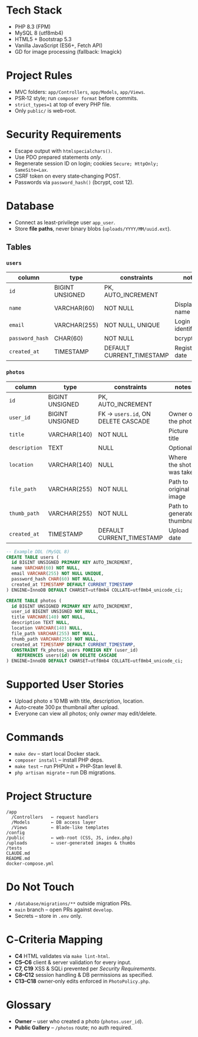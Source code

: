 # Tech Stack

- PHP 8.3 (FPM)
- MySQL 8 (utf8mb4)
- HTML5 + Bootstrap 5.3
- Vanilla JavaScript (ES6+, Fetch API)
- GD for image processing (fallback: Imagick)

# Project Rules

- MVC folders: `app/Controllers`, `app/Models`, `app/Views`.
- PSR‑12 style; run `composer format` before commits.
- `strict_types=1` at top of every PHP file.
- Only `public/` is web‑root.

# Security Requirements

- Escape output with `htmlspecialchars()`.
- Use PDO prepared statements *only*.
- Regenerate session ID on login; cookies `Secure; HttpOnly; SameSite=Lax`.
- CSRF token on every state‑changing POST.
- Passwords via `password_hash()` (bcrypt, cost 12).

# Database

- Connect as least-privilege user `app_user`.
- Store **file paths**, never binary blobs (`uploads/YYYY/MM/uuid.ext`).

## Tables

### `users`

| column          | type            | constraints                | notes             |
| --------------- | --------------- | -------------------------- | ----------------- |
| `id`            | BIGINT UNSIGNED | PK, AUTO\_INCREMENT        |                   |
| `name`          | VARCHAR(60)     | NOT NULL                   | Display name      |
| `email`         | VARCHAR(255)    | NOT NULL, UNIQUE           | Login identifier  |
| `password_hash` | CHAR(60)        | NOT NULL                   | bcrypt            |
| `created_at`    | TIMESTAMP       | DEFAULT CURRENT\_TIMESTAMP | Registration date |

### `photos`

| column        | type            | constraints                        | notes                       |
| ------------- | --------------- | ---------------------------------- | --------------------------- |
| `id`          | BIGINT UNSIGNED | PK, AUTO\_INCREMENT                |                             |
| `user_id`     | BIGINT UNSIGNED | FK → `users.id`, ON DELETE CASCADE | Owner of the photo          |
| `title`       | VARCHAR(140)    | NOT NULL                           | Picture title               |
| `description` | TEXT            | NULL                               | Optional                    |
| `location`    | VARCHAR(140)    | NULL                               | Where the shot was taken    |
| `file_path`   | VARCHAR(255)    | NOT NULL                           | Path to original image      |
| `thumb_path`  | VARCHAR(255)    | NOT NULL                           | Path to generated thumbnail |
| `created_at`  | TIMESTAMP       | DEFAULT CURRENT\_TIMESTAMP         | Upload date                 |

```sql
-- Example DDL (MySQL 8)
CREATE TABLE users (
  id BIGINT UNSIGNED PRIMARY KEY AUTO_INCREMENT,
  name VARCHAR(60) NOT NULL,
  email VARCHAR(255) NOT NULL UNIQUE,
  password_hash CHAR(60) NOT NULL,
  created_at TIMESTAMP DEFAULT CURRENT_TIMESTAMP
) ENGINE=InnoDB DEFAULT CHARSET=utf8mb4 COLLATE=utf8mb4_unicode_ci;

CREATE TABLE photos (
  id BIGINT UNSIGNED PRIMARY KEY AUTO_INCREMENT,
  user_id BIGINT UNSIGNED NOT NULL,
  title VARCHAR(140) NOT NULL,
  description TEXT NULL,
  location VARCHAR(140) NULL,
  file_path VARCHAR(255) NOT NULL,
  thumb_path VARCHAR(255) NOT NULL,
  created_at TIMESTAMP DEFAULT CURRENT_TIMESTAMP,
  CONSTRAINT fk_photos_users FOREIGN KEY (user_id)
    REFERENCES users(id) ON DELETE CASCADE
) ENGINE=InnoDB DEFAULT CHARSET=utf8mb4 COLLATE=utf8mb4_unicode_ci;
```

# Supported User Stories

- Upload photo ≤ 10 MB with title, description, location.
- Auto‑create 300 px thumbnail after upload.
- Everyone can view all photos; only *owner* may edit/delete.

# Commands

- `make dev` – start local Docker stack.
- `composer install` – install PHP deps.
- `make test` – run PHPUnit + PHP‑Stan level 8.
- `php artisan migrate` – run DB migrations.

# Project Structure

```
/app
  /Controllers   ← request handlers
  /Models        ← DB access layer
  /Views         ← Blade‑like templates
/config
/public          ← web‑root (CSS, JS, index.php)
/uploads         ← user‑generated images & thumbs
/tests
CLAUDE.md
README.md
docker-compose.yml
```

# Do Not Touch

- `/database/migrations/**` outside migration PRs.
- `main` branch – open PRs against `develop`.
- Secrets – store in `.env` only.

# C‑Criteria Mapping

- **C4** HTML validates via `make lint-html`.
- **C5–C6** client & server validation for every input.
- **C7, C19** XSS & SQLi prevented per *Security Requirements*.
- **C8–C12** session handling & DB permissions as specified.
- **C13–C18** owner‑only edits enforced in `PhotoPolicy.php`.

# Glossary

- **Owner** – user who created a photo (`photos.user_id`).
- **Public Gallery** – `/photos` route; no auth required.

